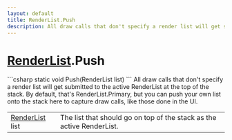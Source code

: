 ```yaml
---
layout: default
title: RenderList.Push
description: All draw calls that don't specify a render list will get submitted to the active RenderList at the top of the stack. By default, that's RenderList.Primary, but you can push your own list onto the stack here to capture draw calls, like those done in the UI.
---
```

# [RenderList]({{site.url}}/Pages/StereoKit/RenderList.html).Push

<div class='signature' markdown='1'>
```csharp
static void Push(RenderList list)
```
All draw calls that don't specify a render list will get
submitted to the active RenderList at the top of the stack. By
default, that's RenderList.Primary, but you can push your own list
onto the stack here to capture draw calls, like those done in the
UI.
</div>

|  |  |
|--|--|
|[RenderList]({{site.url}}/Pages/StereoKit/RenderList.html) list|The list that should go on top of the stack as             the active RenderList.|




